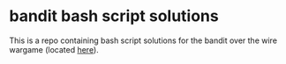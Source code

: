 # bandit bash script solutions
This is a repo containing bash script solutions for the bandit over the wire wargame (located [here](bandit.labs.overthewire.org)).

